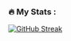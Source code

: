 ### :fire: My Stats :
[![GitHub Streak](http://github-readme-streak-stats.herokuapp.com?user=Iyadchafroud&theme=dark&background=000000)](https://git.io/streak-stats)
